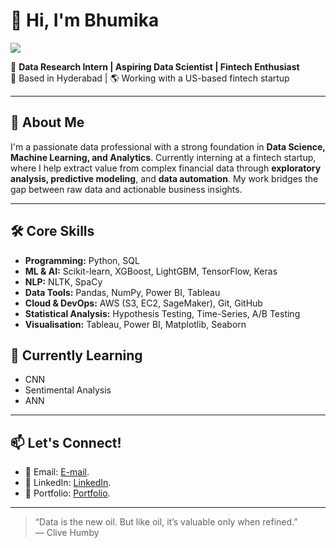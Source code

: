 # 👋 Hi, I'm Bhumika

<a href="https://github.com/antonkomarev/github-profile-views-counter">
  <img src="https://komarev.com/ghpvc/?username=AvulaBhumika&style=for-the-badge">
</a>

🎯 **Data Research Intern | Aspiring Data Scientist | Fintech Enthusiast**  
📍 Based in Hyderabad | 🌎 Working with a US-based fintech startup

---

## 🚀 About Me

I'm a passionate data professional with a strong foundation in **Data Science, Machine Learning, and Analytics**. Currently interning at a fintech startup, where I help extract value from complex financial data through **exploratory analysis, predictive modeling**, and **data automation**. My work bridges the gap between raw data and actionable business insights.

---

## 🛠️ Core Skills

- **Programming:** Python, SQL  
- **ML & AI:** Scikit-learn, XGBoost, LightGBM, TensorFlow, Keras  
- **NLP:** NLTK, SpaCy  
- **Data Tools:** Pandas, NumPy, Power BI, Tableau  
- **Cloud & DevOps:** AWS (S3, EC2, SageMaker), Git, GitHub  
- **Statistical Analysis:** Hypothesis Testing, Time-Series, A/B Testing  
- **Visualisation:** Tableau, Power BI, Matplotlib, Seaborn


## 🌱 Currently Learning

- CNN 
- Sentimental Analysis  
- ANN

---

## 📫 Let's Connect!

- 📧 Email: [E-mail](bhumikaavula90@gmail.com).  
- 💼 LinkedIn: [LinkedIn](https://www.linkedin.com/in/avula-bhumika-308196365/). 
- 🧠 Portfolio: [Portfolio](https://avb-1111.netlify.app/).

---

> “Data is the new oil. But like oil, it’s valuable only when refined.”  
> — Clive Humby




